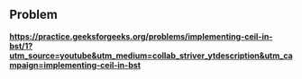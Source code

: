 ## Problem

**https://practice.geeksforgeeks.org/problems/implementing-ceil-in-bst/1?utm_source=youtube&utm_medium=collab_striver_ytdescription&utm_campaign=implementing-ceil-in-bst**
